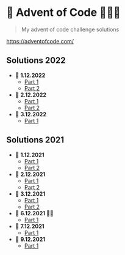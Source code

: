 # 🎄 Advent of Code 👨🏻‍💻
> My advent of code challenge solutions

https://adventofcode.com/

## Solutions 2022
* 📅 **1.12.2022**
  * [Part 1](https://github.com/patrikmasiar/advent-of-code/blob/main/2022/day1/part1.java)
  * [Part 2](https://github.com/patrikmasiar/advent-of-code/blob/main/2022/day1/part2.java)
* 📅 **2.12.2022**
  * [Part 1](https://github.com/patrikmasiar/advent-of-code/blob/main/2022/day2/part1.java)
  * [Part 2](https://github.com/patrikmasiar/advent-of-code/blob/main/2022/day2/part2.java)
* 📅 **3.12.2022**
  * [Part 1](https://github.com/patrikmasiar/advent-of-code/blob/main/2022/day3/part1.java)

## Solutions 2021
* 📅 **1.12.2021**
  * [Part 1](https://github.com/patrikmasiar/advent-of-code/blob/main/2021/day1/part1.java)
  * [Part 2](https://github.com/patrikmasiar/advent-of-code/blob/main/2021/day1/part2.java)
* 📅 **2.12.2021**
  * [Part 1](https://github.com/patrikmasiar/advent-of-code/blob/main/2021/day2/part1.java)
  * [Part 2](https://github.com/patrikmasiar/advent-of-code/blob/main/2021/day2/part2.java)
* 📅 **3.12.2021**
  * [Part 1](https://github.com/patrikmasiar/advent-of-code/blob/main/2021/day3/part1.java)
  * [Part 2](https://github.com/patrikmasiar/advent-of-code/blob/main/2021/day3/part2.java)
* 📅 **6.12.2021 🎅🏼**
  * [Part 1](https://github.com/patrikmasiar/advent-of-code/blob/main/2021/day6/part1.java)
* 📅 **7.12.2021**
  * [Part 1](https://github.com/patrikmasiar/advent-of-code/blob/main/2021/day7/part1.java)
* 📅 **9.12.2021**
  * [Part 1](https://github.com/patrikmasiar/advent-of-code/blob/main/2021/day9/part1.java)
